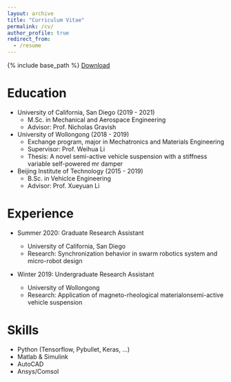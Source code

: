 ```yaml
---
layout: archive
title: "Curriculum Vitae"
permalink: /cv/
author_profile: true
redirect_from:
  - /resume
---
```


{% include base_path %}
[Download](https://zhuonan-hao.github.io/files/Zhuonan_CV.pdf)

Education
======
* University of California, San Diego (2019 - 2021)
  * M.Sc. in Mechanical and Aerospace Engineering
  * Advisor: Prof. Nicholas Gravish
* University of Wollongong (2018 - 2019)
  * Exchange program, major in Mechatronics and Materials Engineering
  * Supervisor: Prof. Weihua Li
  * Thesis: A novel semi-active vehicle suspension with a stiffness variable self-powered mr damper
* Beijing Institute of Technology (2015 - 2019)
  * B.Sc. in Vehiclce Engineering 
  * Advisor: Prof. Xueyuan Li


Experience
======
* Summer 2020: Graduate Research Assistant
  * University of California, San Diego
  * Research: Synchronization behavior in swarm robotics system and micro-robot design 

* Winter 2019: Undergraduate Research Assistant
  * University of Wollongong
  * Research: Application of magneto-rheological materialonsemi-active vehicle suspension 
  
Skills
======
* Python (Tensorflow, Pybullet, Keras, ...)
* Matlab & Simulink
* AutoCAD
* Ansys/Comsol

